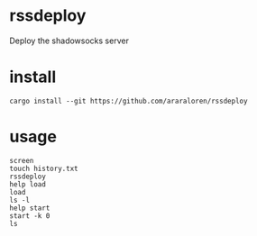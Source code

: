 # rssdeploy

Deploy the shadowsocks server

# install

`cargo install --git https://github.com/araraloren/rssdeploy`

# usage

```
screen
touch history.txt
rssdeploy
help load
load
ls -l
help start
start -k 0
ls 
```